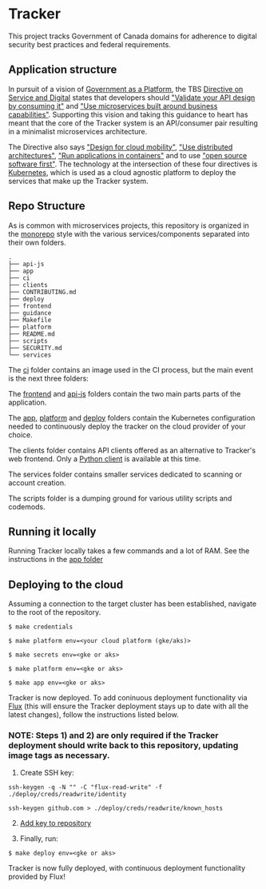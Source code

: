 # Tracker

This project tracks Government of Canada domains for adherence to digital security best practices and federal requirements.

## Application structure

In pursuit of a vision of [Government as a Platform](https://medium.com/digitalhks/a-working-definition-of-government-as-a-platform-1fa6ff2f8e8d), the TBS [Directive on Service and Digital](https://www.tbs-sct.gc.ca/pol/doc-eng.aspx?id=32601) states that developers should ["Validate your API design by consuming it"](https://www.tbs-sct.gc.ca/pol/doc-eng.aspx?id=32604#claB.2.2.4) and ["Use microservices built around business capabilities"](https://www.tbs-sct.gc.ca/pol/doc-eng.aspx?id=32602#claA.2.3.10.2). Supporting this vision and taking this guidance to heart has meant that the core of the Tracker system is an API/consumer pair resulting in a minimalist microservices architecture.

The Directive also says ["Design for cloud mobility"](https://www.tbs-sct.gc.ca/pol/doc-eng.aspx?id=32602#claA.2.3.11.3), ["Use distributed architectures"](https://www.tbs-sct.gc.ca/pol/doc-eng.aspx?id=32602#claA.2.3.12.4), ["Run applications in containers"](https://www.tbs-sct.gc.ca/pol/doc-eng.aspx?id=32602#claA.2.3.10.4) and to use ["open source software first"](https://www.tbs-sct.gc.ca/pol/doc-eng.aspx?id=32602#claA.2.3.8.1).
The technology at the intersection of these four directives is [Kubernetes](https://kubernetes.io/), which is used as a cloud agnostic platform to deploy the services that make up the Tracker system.

## Repo Structure

As is common with microservices projects, this repository is organized in the [monorepo](https://en.wikipedia.org/wiki/Monorepo) style with the various services/components separated into their own folders.

```
.
├── api-js
├── app
├── ci
├── clients
├── CONTRIBUTING.md
├── deploy
├── frontend
├── guidance
├── Makefile
├── platform
├── README.md
├── scripts
├── SECURITY.md
└── services
```

The [ci](ci/README.md) folder contains an image used in the CI process, but the main event is the next three folders:

The [frontend](frontend/README.md) and [api-js](api-js/README.md) folders contain the two main parts parts of the application.

The [app](app/README.md), [platform](platform/README.md) and [deploy](deploy/README.md) folders contain the Kubernetes configuration needed to continuously deploy the tracker on the cloud provider of your choice.

The clients folder contains API clients offered as an alternative to Tracker's web frontend. Only a [Python client](clients/python/README.md) is available at this time.

The services folder contains smaller services dedicated to scanning or account creation.

The scripts folder is a dumping ground for various utility scripts and codemods.


## Running it locally

Running Tracker locally takes a few commands and a lot of RAM. See the instructions in the [app folder](app/README.md)


## Deploying to the cloud

Assuming a connection to the target cluster has been established, navigate to the root of the repository.

```
$ make credentials
```

```
$ make platform env=<your cloud platform (gke/aks)>
```

```
$ make secrets env=<gke or aks>
```

```
$ make platform env=<gke or aks>
```

```
$ make app env=<gke or aks>
```

Tracker is now deployed. To add coninuous deployment functionality via [Flux](https://fluxcd.io/) (this will ensure the Tracker deployment stays up to date with all the latest changes), follow the instructions listed below.


### NOTE: Steps 1) and 2) are only required if the Tracker deployment should write back to this repository, updating image tags as necessary.


1) Create SSH key:

```
ssh-keygen -q -N "" -C "flux-read-write" -f ./deploy/creds/readwrite/identity
```

```
ssh-keygen github.com > ./deploy/creds/readwrite/known_hosts
```

2) [Add key to repository](https://github.com/canada-ca/tracker/settings/keys/new)

3) Finally, run:

```
$ make deploy env=<gke or aks>
```

Tracker is now fully deployed, with continuous deployment functionality provided by Flux!
